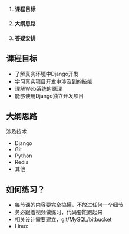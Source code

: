 1. #### 课程目标

2. #### 大纲思路

3. #### 答疑安排



## 课程目标

- 了解真实环境中Django开发
- 学习真实项目开发中涉及到的技能
- 理解Web系统的原理
- 能够使用Django独立开发项目



## 大纲思路

涉及技术

- Django
- Git
- Python
- Redis
- 其他



## 如何练习？

- 每节课的内容要完全搞懂，不放过任何一个细节
- 务必跟着视频做练习，代码要能跑起来
- 相关设计需要建立，git/MySQL/bitbucket
- Linux